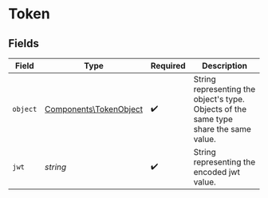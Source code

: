 # Token


## Fields

| Field                                                                                  | Type                                                                                   | Required                                                                               | Description                                                                            |
| -------------------------------------------------------------------------------------- | -------------------------------------------------------------------------------------- | -------------------------------------------------------------------------------------- | -------------------------------------------------------------------------------------- |
| `object`                                                                               | [Components\TokenObject](../../Models/Components/TokenObject.md)                       | :heavy_check_mark:                                                                     | String representing the object's type. Objects of the same type share the same value.<br/> |
| `jwt`                                                                                  | *string*                                                                               | :heavy_check_mark:                                                                     | String representing the encoded jwt value.<br/>                                        |